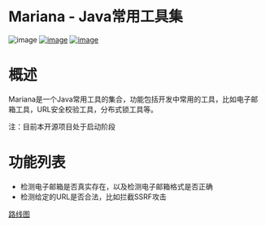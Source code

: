 # Mariana - Java常用工具集
![image](https://img.shields.io/badge/Mariana-Java%20tool%20collection-brightgreen)
[![image](https://img.shields.io/badge/Email-checker-orange)](https://tool.hsuchan.com/)
[![image](https://img.shields.io/badge/Chance%20Hsu-www.tsuiz.com-yellow)](https://www.tsuiz.com/)

# 概述

Mariana是一个Java常用工具的集合，功能包括开发中常用的工具，比如电子邮箱工具，URL安全校验工具，分布式锁工具等。

注：目前本开源项目处于启动阶段
# 功能列表

* 检测电子邮箱是否真实存在，以及检测电子邮箱格式是否正确
* 检测给定的URL是否合法，比如拦截SSRF攻击

[路线图](https://github.com/lanzaichen/Mariana/blob/master/ROADMAP_ZH.md)
